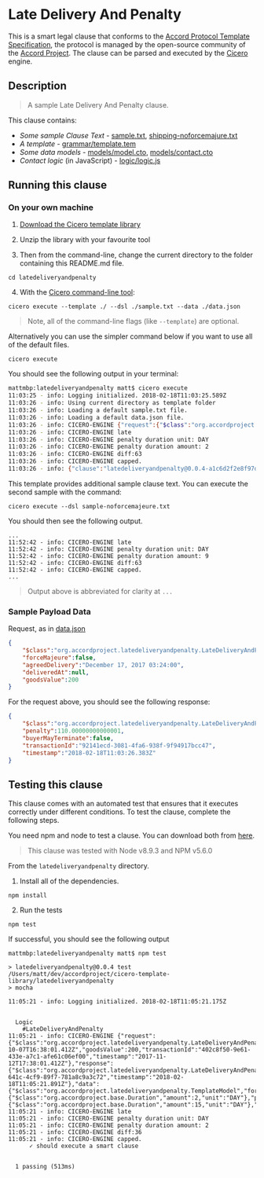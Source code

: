 
# Late Delivery And Penalty

This is a smart legal clause that conforms to the [Accord Protocol Template Specification](https://docs.google.com/document/d/1UacA_r2KGcBA2D4voDgGE8jqid-Uh4Dt09AE-shBKR0), the protocol is managed by the open-source community of the [Accord Project](https://accordproject.org). The clause can be parsed and executed by the [Cicero](https://github.com/accordproject/cicero) engine.

## Description

> A sample Late Delivery And Penalty clause.

This clause contains:
- *Some sample Clause Text* - [sample.txt](sample.txt), [shipping-noforcemajure.txt](sample-noforcemajure.txt)
- *A template* - [grammar/template.tem](grammar/template.tem)
- *Some data models* - [models/model.cto](models/model.cto), [models/contact.cto](models/contact.cto)
- *Contact logic* (in JavaScript) - [logic/logic.js](lib/logic.js)

## Running this clause

### On your own machine

1. [Download the Cicero template library](https://github.com/accordproject/cicero-template-library/archive/master.zip)

2. Unzip the library with your favourite tool

3. Then from the command-line, change the current directory to the folder containing this README.md file.
```
cd latedeliveryandpenalty
```
4. With the [Cicero command-line tool](https://github.com/accordproject/cicero#installation):
```
cicero execute --template ./ --dsl ./sample.txt --data ./data.json
```
> Note, all of the command-line flags (like `--template`) are optional.

Alternatively you can use the simpler command below if you want to use all of the default files.
```
cicero execute
```

You should see the following output in your terminal:
```bash
mattmbp:latedeliveryandpenalty matt$ cicero execute
11:03:25 - info: Logging initialized. 2018-02-18T11:03:25.589Z
11:03:26 - info: Using current directory as template folder
11:03:26 - info: Loading a default sample.txt file.
11:03:26 - info: Loading a default data.json file.
11:03:26 - info: CICERO-ENGINE {"request":{"$class":"org.accordproject.latedeliveryandpenalty.LateDeliveryAndPenaltyRequest","forceMajeure":false,"agreedDelivery":"2017-12-17T03:24:00.000Z","goodsValue":200,"transactionId":"2ca8c17c-1e02-4e65-af7f-0b06b8376049","timestamp":"2018-02-18T11:03:26.372Z"},"response":{"$class":"org.accordproject.latedeliveryandpenalty.LateDeliveryAndPenaltyResponse","transactionId":"92141ecd-3081-4fa6-938f-9f94917bcc47","timestamp":"2018-02-18T11:03:26.383Z"},"data":{"$class":"org.accordproject.latedeliveryandpenalty.TemplateModel","forceMajeure":true,"penaltyDuration":{"$class":"org.accordproject.base.Duration","amount":2,"unit":"DAY"},"penaltyPercentage":10.5,"capPercentage":55,"termination":{"$class":"org.accordproject.base.Duration","amount":15,"unit":"DAY"},"fractionalPart":"DAY"}}
11:03:26 - info: CICERO-ENGINE late
11:03:26 - info: CICERO-ENGINE penalty duration unit: DAY
11:03:26 - info: CICERO-ENGINE penalty duration amount: 2
11:03:26 - info: CICERO-ENGINE diff:63
11:03:26 - info: CICERO-ENGINE capped.
11:03:26 - info: {"clause":"latedeliveryandpenalty@0.0.4-a1c6d2f2e8f97d23244f73f21d67ffdac326b6f33425d56cef9f02a0177b5c0d","request":{"$class":"org.accordproject.latedeliveryandpenalty.LateDeliveryAndPenaltyRequest","forceMajeure":false,"agreedDelivery":"December 17, 2017 03:24:00","deliveredAt":null,"goodsValue":200},"response":{"$class":"org.accordproject.latedeliveryandpenalty.LateDeliveryAndPenaltyResponse","penalty":110.00000000000001,"buyerMayTerminate":false,"transactionId":"92141ecd-3081-4fa6-938f-9f94917bcc47","timestamp":"2018-02-18T11:03:26.383Z"}}
```

This template provides additional sample clause text. You can execute the second sample with the command:
```
cicero execute --dsl sample-noforcemajeure.txt 
```
You should then see the following output.
```
...
11:52:42 - info: CICERO-ENGINE late
11:52:42 - info: CICERO-ENGINE penalty duration unit: DAY
11:52:42 - info: CICERO-ENGINE penalty duration amount: 9
11:52:42 - info: CICERO-ENGINE diff:63
11:52:42 - info: CICERO-ENGINE capped.
...
```
> Output above is abbreviated for clarity at `...`

### Sample Payload Data


Request, as in [data.json](https://github.com/accordproject/cicero-template-library/blob/master/latedeliveryandpenalty/data.json)
```json
{
    "$class":"org.accordproject.latedeliveryandpenalty.LateDeliveryAndPenaltyRequest",
    "forceMajeure":false,
    "agreedDelivery":"December 17, 2017 03:24:00",
    "deliveredAt":null,
    "goodsValue":200
}
```

For the request above, you should see the following response:
```json
{
    "$class":"org.accordproject.latedeliveryandpenalty.LateDeliveryAndPenaltyResponse",
    "penalty":110.00000000000001,
    "buyerMayTerminate":false,
    "transactionId":"92141ecd-3081-4fa6-938f-9f94917bcc47",
    "timestamp":"2018-02-18T11:03:26.383Z"
}
```


## Testing this clause

This clause comes with an automated test that ensures that it executes correctly under different conditions. To test the clause, complete the following steps.

You need npm and node to test a clause. You can download both from [here](https://nodejs.org/).

> This clause was tested with Node v8.9.3 and NPM v5.6.0

From the `latedeliveryandpenalty` directory.

1. Install all of the dependencies.
```
npm install
```

2. Run the tests
```
npm test
```
If successful, you should see the following output
```
mattmbp:latedeliveryandpenalty matt$ npm test

> latedeliveryandpenalty@0.0.4 test /Users/matt/dev/accordproject/cicero-template-library/latedeliveryandpenalty
> mocha

11:05:21 - info: Logging initialized. 2018-02-18T11:05:21.175Z


  Logic
    #LateDeliveryAndPenalty
11:05:21 - info: CICERO-ENGINE {"request":{"$class":"org.accordproject.latedeliveryandpenalty.LateDeliveryAndPenaltyRequest","forceMajeure":false,"agreedDelivery":"2017-10-07T16:38:01.412Z","goodsValue":200,"transactionId":"402c8f50-9e61-433e-a7c1-afe61c06ef00","timestamp":"2017-11-12T17:38:01.412Z"},"response":{"$class":"org.accordproject.latedeliveryandpenalty.LateDeliveryAndPenaltyResponse","transactionId":"c0938cdb-641c-4cf9-89f7-781a8c9a3c72","timestamp":"2018-02-18T11:05:21.891Z"},"data":{"$class":"org.accordproject.latedeliveryandpenalty.TemplateModel","forceMajeure":true,"penaltyDuration":{"$class":"org.accordproject.base.Duration","amount":2,"unit":"DAY"},"penaltyPercentage":10.5,"capPercentage":55,"termination":{"$class":"org.accordproject.base.Duration","amount":15,"unit":"DAY"},"fractionalPart":"DAY"}}
11:05:21 - info: CICERO-ENGINE late
11:05:21 - info: CICERO-ENGINE penalty duration unit: DAY
11:05:21 - info: CICERO-ENGINE penalty duration amount: 2
11:05:21 - info: CICERO-ENGINE diff:36
11:05:21 - info: CICERO-ENGINE capped.
      ✓ should execute a smart clause


  1 passing (513ms)

```
